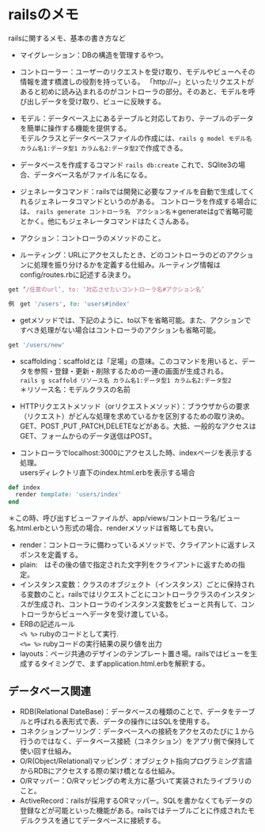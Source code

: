 # railsのメモ
railsに関するメモ、基本の書き方など

* マイグレーション：DBの構造を管理するやつ。

* コントローラー：ユーザーのリクエストを受け取り、モデルやビューヘその情報を渡す橋渡しの役割を持っている。
「http://~」といったリクエストがあると初めに読み込まれるのがコントローラの部分。そのあと、モデルを呼び出しデータを受け取り、ビューに反映する。

* モデル：データベース上にあるテーブルと対応しており、テーブルのデータを簡単に操作する機能を提供する。  
モデルクラスとデータベースファイルの作成には、`rails g model モデル名 カラム名1:データ型1 カラム名2:データ型2`で作成できる。

* データベースを作成するコマンド
`rails db:create` これで、SQlite3の場合、データベース名がファイル名になる。

* ジェネレータコマンド：railsでは開発に必要なファイルを自動で生成してくれるジェネレータコマンドというのがある。
コントローラを作成する場合には、
`rails generate コントローラ名　アクション名`＊generateはgで省略可能とかく。他にもジェネレータコマンドはたくさんある。

* アクション：コントローラのメソッドのこと。
* ルーティング：URLにアクセスしたとき、どのコントローラのどのアクションに処理を振り分けるかを定義する仕組み。ルーティング情報はconfig/routes.rbに記述する決まり。  
```config/routes.rb
get ‘/任意のurl’, to: ‘対応させたいコントローラ名#アクション名’
```  
```config/routes.rb
例　get '/users', to: 'users#index'
```
* getメソッドでは、下記のように、to以下を省略可能。また、アクションですべき処理がない場合はコントローラのアクションも省略可能。
```config/routes.rb
get '/users/new'
```

* scaffolding：scaffoldとは「足場」の意味。このコマンドを用いると、データを参照・登録・更新・削除するための一連の画面が生成される。  
`rails g scaffold リソース名 カラム名1:データ型1 カラム名2:データ型2`  
＊リソース名：モデルクラスの名前

* HTTPリクエストメソッド（orリクエストメソッド）：ブラウザからの要求（リクエスト）がどんな処理を求めているかを区別するための取り決め。GET、POST ,PUT ,PATCH,DELETEなどがある。大抵、一般的なアクセスはGET、フォームからのデータ送信はPOST。

* コントローラでlocalhost:3000にアクセスした時、indexページを表示する処理。  
usersディレクトリ直下のindex.html.erbを表示する場合
```users_controller.rb
def index
  render template: 'users/index'
end
```
＊この時、呼び出すビューファイルが、app/views/コントローラ名/ビュー名.html.erbという形式の場合、renderメソッドは省略しても良い。

* render：コントローラに備わっているメソッドで、クライアントに返すレスポンスを定義する。
* plain:　はその後の値で指定された文字列をクライアントに返すための指定。
* インスタンス変数：クラスのオブジェクト（インスタンス）ごとに保持される変数のこと。railsではリクエストごとにコントローラクラスのインスタンスが生成され、コントローラのインスタンス変数をビューと共有して、コントローラからビューへデータを受け渡している。
* ERBの記述ルール  
`<% %>` rubyのコードとして実行.  
`<%= %>` rubyコードの実行結果の戻り値を出力
* layouts：ページ共通のデザインのテンプレート置き場。railsではビューを生成するタイミングで、まずapplication.html.erbを解釈する。

## データベース関連
* RDB(Relational DateBase)：データベースの種類のことで、データをテーブルと呼ばれる表形式で表、データの操作にはSQLを使用する。
* コネクションプーリング：データベースへの接続をアクセスのたびに１から行うのではなく、データベース接続（コネクション）をアプリ側で保持して使い回す仕組み。
* O/R(Object/Relational)マッピング：オブジェクト指向プログラミング言語からRDBにアクセスする際の架け橋となる仕組み。
* O/Rマッパー：O/Rマッピングの考え方に基づいて実装されたライブラリのこと。
* ActiveRecord：railsが採用するORマッパー。SQLを書かなくてもデータの登録などが可能といった機能がある。railsではテーブルごとに作成されたモデルクラスを通じてデータベースに接続する。
